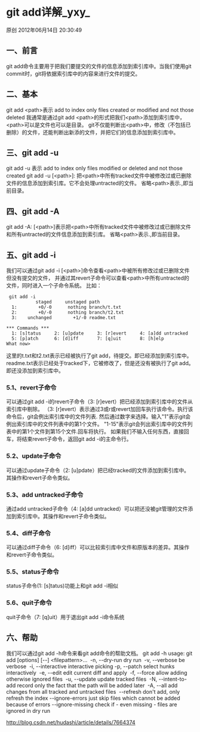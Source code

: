 # git add详解_yxy_

原创 2012年06月14日 20:30:49

## 一、前言

git add命令主要用于把我们要提交的文件的信息添加到索引库中。当我们使用git commit时，git将依据索引库中的内容来进行文件的提交。

## 二、基本

git add \<path>表示 add to index only files created or modified and not those deleted 
我通常是通过git add \<path>的形式把我们\<path>添加到索引库中，\<path>可以是文件也可以是目录。
git不仅能判断出\<path>中，修改（不包括已删除）的文件，还能判断出新添的文件，并把它们的信息添加到索引库中。

## 三、git add -u

git add -u 表示 add to index only files modified or deleted and not those created 
git add -u [\<path>]: 把\<path>中所有tracked文件中被修改过或已删除文件的信息添加到索引库。它不会处理untracted的文件。
省略\<path>表示.,即当前目录。

## 四、git add -A

git add -A: [\<path>]表示把\<path>中所有tracked文件中被修改过或已删除文件和所有untracted的文件信息添加到索引库。
省略\<path>表示.,即当前目录。

## 五、git add -i

我们可以通过git add -i [\<path>]命令查看\<path>中被所有修改过或已删除文件但没有提交的文件，
并通过其revert子命令可以查看\<path>中所有untracted的文件，同时进入一个子命令系统。
比如：

```
 git add -i
           staged     unstaged path
  1:        +0/-0      nothing branch/t.txt
  2:        +0/-0      nothing branch/t2.txt
  3:    unchanged        +1/-0 readme.txt

*** Commands ***
  1: [s]tatus     2: [u]pdate     3: [r]evert     4: [a]dd untracked
  5: [p]atch      6: [d]iff       7: [q]uit       8: [h]elp
What now>
```

这里的t.txt和t2.txt表示已经被执行了git add，待提交。即已经添加到索引库中。
readme.txt表示已经处于tracked下，它被修改了，但是还没有被执行了git add。即还没添加到索引库中。

### 5.1、revert子命令

可以通过git add -i的revert子命令（3: [r]evert）把已经添加到索引库中的文件从索引库中剔除。
（3: [r]evert）表示通过3或r或revert加回车执行该命令。执行该命令后，git会例出索引库中的文件列表.
然后通过数字来选择。输入"1"表示git会例出索引库中的文件列表中的第1个文件。
"1-15"表示git会列出索引库中的文件列表中的第1个文件到第15个文件.回车将执行。
如果我们不输入任何东西，直接回车，将结束revert子命令，返回git add -i的主命令行。

### 5.2、update子命令

可以通过update子命令（2: [u]pdate）把已经tracked的文件添加到索引库中。其操作和revert子命令类似。

### 5.3、add untracked子命令

通过add untracked子命令（4: [a]dd untracked）可以把还没被git管理的文件添加到索引库中。其操作和revert子命令类似。

### 5.4、diff子命令

可以通过diff子命令（6: [d]iff）可以比较索引库中文件和原版本的差异。其操作和revert子命令类似。

### 5.5、status子命令

status子命令(1: [s]tatus)功能上和git add -i相似

### 5.6、quit子命令

quit子命令（7: [q]uit）用于退出git add -i命令系统

## 六、帮助

我们可以通过git add -h命令来看git add命令的帮助文档。
 git add -h
usage: git add [options] [--] \<filepattern>...
​    -n, --dry-run         dry run
​    -v, --verbose         be verbose
​    -i, --interactive     interactive picking
​    -p, --patch           select hunks interactively
​    -e, --edit            edit current diff and apply
​    -f, --force           allow adding otherwise ignored files
​    -u, --update          update tracked files
​    -N, --intent-to-add   record only the fact that the path will be added later
​    -A, --all             add changes from all tracked and untracked files
​    --refresh             don't add, only refresh the index
​    --ignore-errors       just skip files which cannot be added because of errors
​    --ignore-missing      check if - even missing - files are ignored in dry run





http://blog.csdn.net/hudashi/article/details/7664374